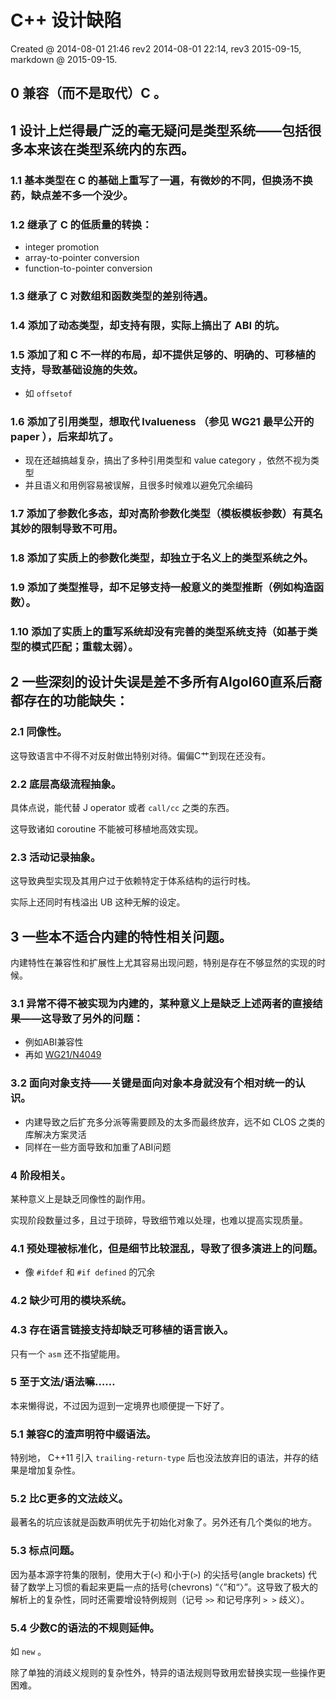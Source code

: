 ﻿# C++ 设计缺陷

Created @ 2014-08-01 21:46 rev2 2014-08-01 22:14, rev3 2015-09-15, markdown @ 2015-09-15.

## 0 兼容（而不是取代）C 。

## 1 设计上烂得最广泛的毫无疑问是类型系统——包括很多本来该在类型系统内的东西。

### 1.1 基本类型在 C 的基础上重写了一遍，有微妙的不同，但换汤不换药，缺点差不多一个没少。

### 1.2 继承了 C 的低质量的转换：

* integer promotion
* array-to-pointer conversion
* function-to-pointer conversion

### 1.3 继承了 C 对数组和函数类型的差别待遇。

### 1.4 添加了动态类型，却支持有限，实际上搞出了 ABI 的坑。

### 1.5 添加了和 C 不一样的布局，却不提供足够的、明确的、可移植的支持，导致基础设施的失效。

* 如 `offsetof` 

### 1.6 添加了引用类型，想取代 lvalueness （参见 WG21 最早公开的 paper ），后来却坑了。

* 现在还越搞越复杂，搞出了多种引用类型和 value category ，依然不视为类型
* 并且语义和用例容易被误解，且很多时候难以避免冗余编码

### 1.7 添加了参数化多态，却对高阶参数化类型（模板模板参数）有莫名其妙的限制导致不可用。

### 1.8 添加了实质上的参数化类型，却独立于名义上的类型系统之外。

### 1.9 添加了类型推导，却不足够支持一般意义的类型推断（例如构造函数）。

### 1.10 添加了实质上的重写系统却没有完善的类型系统支持（如基于类型的模式匹配；重载太弱）。

## 2 一些深刻的设计失误是差不多所有Algol60直系后裔都存在的功能缺失：

### 2.1 同像性。

这导致语言中不得不对反射做出特别对待。偏偏C艹到现在还没有。

### 2.2 底层高级流程抽象。

具体点说，能代替 J operator 或者 `call/cc` 之类的东西。

这导致诸如 coroutine 不能被可移植地高效实现。

### 2.3 活动记录抽象。

这导致典型实现及其用户过于依赖特定于体系结构的运行时栈。

实际上还同时有栈溢出 UB 这种无解的设定。

## 3 一些本不适合内建的特性相关问题。

内建特性在兼容性和扩展性上尤其容易出现问题，特别是存在不够显然的实现的时候。

### 3.1 异常不得不被实现为内建的，某种意义上是缺乏上述两者的直接结果——这导致了另外的问题：

* 例如ABI兼容性
* 再如 [WG21/N4049](http://www.open-std.org/jtc1/sc22/wg21/docs/papers/2014/n4049.pdf)

### 3.2 面向对象支持——关键是面向对象本身就没有个相对统一的认识。

* 内建导致之后扩充多分派等需要顾及的太多而最终放弃，远不如 CLOS 之类的库解决方案灵活
* 同样在一些方面导致和加重了ABI问题

### 4 阶段相关。

某种意义上是缺乏同像性的副作用。

实现阶段数量过多，且过于琐碎，导致细节难以处理，也难以提高实现质量。

### 4.1 预处理被标准化，但是细节比较混乱，导致了很多演进上的问题。

* 像 `#ifdef` 和 `#if defined` 的冗余

### 4.2 缺少可用的模块系统。

### 4.3 存在语言链接支持却缺乏可移植的语言嵌入。

只有一个 `asm` 还不指望能用。

### 5 至于文法/语法嘛……

本来懒得说，不过因为逗到一定境界也顺便提一下好了。

### 5.1 兼容C的渣声明符中缀语法。

特别地， C++11 引入 `trailing-return-type` 后也没法放弃旧的语法，并存的结果是增加复杂性。

### 5.2 比C更多的文法歧义。

最著名的坑应该就是函数声明优先于初始化对象了。另外还有几个类似的地方。

### 5.3 标点问题。

因为基本源字符集的限制，使用大于(`<`) 和小于(`>`) 的尖括号(angle brackets) 代替了数学上习惯的看起来更扁一点的括号(chevrons) “〈”和“〉”。这导致了极大的解析上的复杂性，同时还需要增设特例规则（记号 `>>` 和记号序列 `> >` 歧义）。

### 5.4 少数C的语法的不规则延伸。

如 `new` 。

除了单独的消歧义规则的复杂性外，特异的语法规则导致用宏替换实现一些操作更困难。

